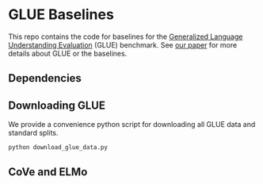 # GLUE Baselines
This repo contains the code for baselines for the [Generalized Language Understanding Evaluation](https://gluebenchmark.com/) (GLUE) benchmark.
See [our paper](https://www.nyu.edu/projects/bowman/glue.pdf) for more details about GLUE or the baselines.

## Dependencies

## Downloading GLUE

We provide a convenience python script for downloading all GLUE data and standard splits.

```
python download_glue_data.py
```

## CoVe and ELMo
